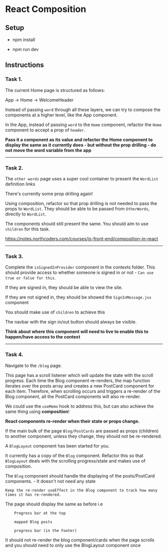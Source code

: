 # React Composition

## Setup

-   npm install

-   npm run dev

## Instructions

### Task 1.

The current Home page is structured as follows:

App -> Home -> WelcomeHeader

Instead of passing `word` through all these layers, we can try to compose the components at a higher level, like the App component.

In the App, instead of passing `word` to the `Home` component, refactor the `Home` component to accept a prop of `header`.

**Pass it a component as its value and refactor the Home component to display the same as it currently does - but without the prop drilling - do not move the word variable from the app**

---

### Task 2.

The `other words` page uses a super cool container to present the `WordList` definition links

There's currently some prop drilling again!

Using composition, refactor so that prop drilling is not needed to pass the props to `WordList`. They should be able to be passed from `OtherWords`, directly to `WordList`.

The components should still present the same. You should aim to use `children` for this task.

https://notes.northcoders.com/courses/js-front-end/composition-in-react

---

### Task 3.

Complete the `isSignedInProvider` component in the contexts folder. This should provide access to whether someone is signed in or not - `Can use true or false for this`.

If they are signed in, they should be able to view the site.

If they are not signed in, they should be showed the `SignInMessage.jsx` component

You should make use of `children` to achieve this

The navbar with the sign in/out button should always be visible.

**Think about where this component will need to live to enable this to happen/have access to the context**

---

### Task 4.

Navigate to the `/blog` page.

This page has a scroll listener which will update the state with the scroll progress. Each time the Blog component re-renders, the map function iterates over the posts array and creates a new PostCard component for each item. Therefore, when scrolling occurs and triggers a re-render of the Blog component, all the PostCard components will also re-render.

We could use the `useMemo` hook to address this, but can also achieve the same thing using **composition**!

**React components re-render when their state or props change.**

If the main bulk of the page `Blog/PostCards` are passed as props (children) to another component, unless they change, they should not be re-rendered.

A `BlogLayout` component has been started for you.

It currently has a copy of the `Blog` component. Refactor this so that `BlogLayout` deals with the scrolling progress/state and makes use of composition.

The `Blog` component should handle the displaying of the posts/PostCard components. - It doesn't not need any state

`Keep the re-render useEffect in the Blog component to track how many times it has re-rendered.`

The page should display the same as before i.e

        Progress bar at the top

        mapped Blog posts

        progress bar (in the Footer)

It should not re-render the blog component/cards when the page scrolls and you should need to only use the BlogLayout component once
